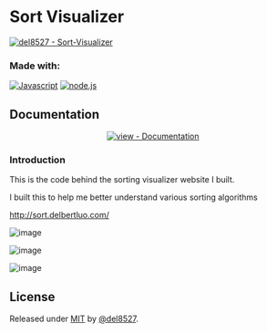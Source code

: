 
# Sort Visualizer

[![del8527 - Sort-Visualizer](https://img.shields.io/static/v1?label=del8527&message=Sort-Visualizer&color=%23956fd6&logo=github)](https://github.com/del8527/Sort-Visualizer "Go to GitHub repo")

### Made with:
[![Javascript](https://img.shields.io/badge/Javascript-956fd6?style=for-the-badge)](https://https://www.javascript.com/)
[![node.js](https://img.shields.io/badge/node.js-956fd6?style=for-the-badge)](https://https://nodejs.org/en/)

## Documentation

<div align="center">

[![view - Documentation](https://img.shields.io/badge/view-Documentation-blue?style=for-the-badge)](/docs/ "Go to project documentation")
  
</div>

### Introduction
  
  This is the code behind the sorting visualizer website I built.

I built this to help me better understand various sorting algorithms

http://sort.delbertluo.com/


![image](https://user-images.githubusercontent.com/55643100/169956838-03e32446-c85e-48b1-8e80-532ce5769d4b.png)

![image](https://user-images.githubusercontent.com/55643100/169956879-865c3e02-028e-4db3-b37a-608d89461fc9.png)

![image](https://user-images.githubusercontent.com/55643100/169956898-494ef79d-a44b-4d7f-9a42-2c6e1f5790e4.png)





## License

Released under [MIT](/LICENSE) by [@del8527](https://github.com/del8527).
